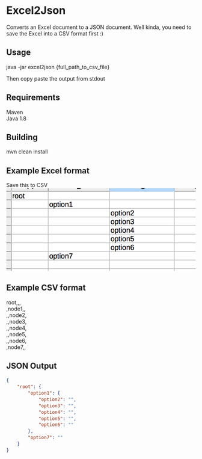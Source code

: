 # Excel2Json
Converts an Excel document to a JSON document. Well kinda, you need to save the Excel into a CSV format first :)


## Usage
java -jar excel2json {full_path_to_csv_file}

Then copy paste the output from stdout

## Requirements
Maven  
Java 1.8  

## Building
mvn clean install

## Example Excel format 
Save this to CSV  
![alt text](https://github.com/akang/Excel2Json/blob/master/excel_image.png)


## Example CSV format
root,,,  
,node1,,  
,,node2,  
,,node3,  
,,node4,  
,,node5,  
,,node6,  
,node7,,  

## JSON Output
```json
{
	"root": {
		"option1": {
			"option2": "",
			"option3": "",
			"option4": "",
			"option5": "",
			"option6": ""
		},
		"option7": ""
	}
}
```




